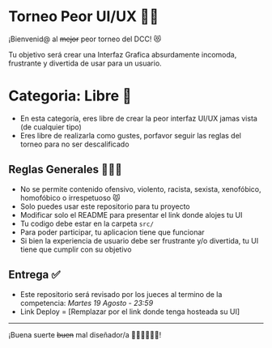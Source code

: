 # Torneo Peor UI/UX 🎨🧨

¡Bienvenid@ al ~~mejor~~ peor torneo del DCC! 😻

Tu objetivo será crear una Interfaz Grafica absurdamente incomoda, frustrante y divertida de usar para un usuario.

# Categoria: Libre 🧠
- En esta categoría, eres libre de crear la peor interfaz UI/UX jamas vista (de cualquier tipo)
- Eres libre de realizarla como gustes, porfavor seguir las reglas del torneo para no ser descalificado

## Reglas Generales 👮🏻‍♂️
- No se permite contenido ofensivo, violento, racista, sexista, xenofóbico, homofóbico o irrespetuoso 😾
- Solo puedes usar este repositorio para tu proyecto
- Modificar solo el README para presentar el link donde alojes tu UI
- Tu codigo debe estar en la carpeta `src/`
- Para poder participar, tu aplicacion tiene que funcionar
- Si bien la experiencia de usuario debe ser frustrante y/o divertida, tu UI tiene que cumplir con su objetivo

## Entrega ✅
- Este repositorio será revisado por los jueces al termino de la competencia: *Martes 19 Agosto - 23:59*
- Link Deploy = [Remplazar por el link donde tenga hosteada su UI]

---

¡Buena suerte ~~buen~~ mal diseñador/a 🧑🏻‍🎨👨🏻‍🎨!
